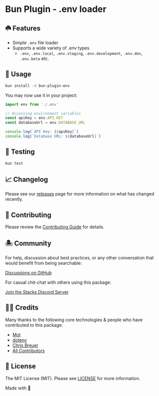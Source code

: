 # Bun Plugin - .env loader

## ☘️ Features

- Simple `.env` file loader
- Supports a wide variety of .env types
  - `.env`, `.env.local`, `.env.staging`, `.env.development`, `.env.dev`, `.env.beta` etc.

## 🤖 Usage

```bash
bun install -d bun-plugin-env
```

You may now use it in your project:

```ts
import env from './.env'

// Accessing environment variables
const apiKey = env.API_KEY
const databaseUrl = env.DATABASE_URL

console.log(`API Key: ${apiKey}`)
console.log(`Database URL: ${databaseUrl}`)
```

## 🧪 Testing

```bash
bun test
```

## 📈 Changelog

Please see our [releases](https://github.com/stacksjs/bun-plugin-env/releases) page for more information on what has changed recently.

## 🚜 Contributing

Please review the [Contributing Guide](https://github.com/stacksjs/contributing) for details.

## 🏝 Community

For help, discussion about best practices, or any other conversation that would benefit from being searchable:

[Discussions on GitHub](https://github.com/stacksjs/stacks/discussions)

For casual chit-chat with others using this package:

[Join the Stacks Discord Server](https://discord.gg/stacksjs)

## 🙏🏼 Credits

Many thanks to the following core technologies & people who have contributed to this package:

- [Mot](https://github.com/motdotla)
- [dotenv](https://github.com/motdotla/dotenv)
- [Chris Breuer](https://github.com/chrisbbreuer)
- [All Contributors](../../contributors)

## 📄 License

The MIT License (MIT). Please see [LICENSE](https://github.com/stacksjs/stacks/tree/main/LICENSE.md) for more information.

Made with 💙
